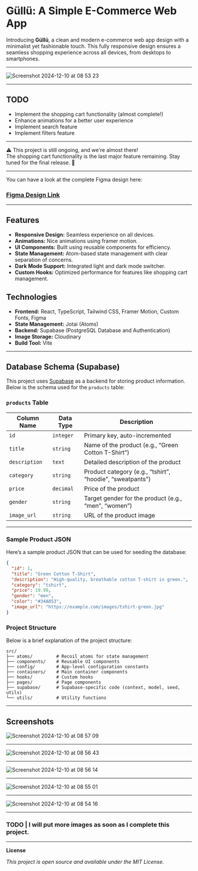 # Güllü: A Simple E-Commerce Web App

Introducing **Güllü**, a clean and modern e-commerce web app design with a minimalist yet fashionable touch. This fully responsive design ensures a seamless shopping experience across all devices, from desktops to smartphones.

---

![Screenshot 2024-12-10 at 08 53 23](https://github.com/user-attachments/assets/9e9f6b84-4216-4220-bac8-a191200e6b4c)

---

## TODO

- Implement the shopping cart functionality (almost complete!)
- Enhance animations for a better user experience
- Implement search feature
- Implement filters feature

---

⚠️ This project is still ongoing, and we're almost there!<br>
The shopping cart functionality is the last major feature remaining.
Stay tuned for the final release. 🚀

---

You can have a look at the complete Figma design here:
### [Figma Design Link](https://www.figma.com/design/ZTXIfVovD9IIbTtLuBylpv/E-Commerce-Gu%CC%88lderen-Fashion-Web-Design?node-id=0-1&t=Uk5SkM16H9eyXz7s-1)

---

## Features

- **Responsive Design:** Seamless experience on all devices.
- **Animations:** Nice animations using framer motion.
- **UI Components:** Built using reusable components for efficiency.
- **State Management:** Atom-based state management with clear separation of concerns.
- **Dark Mode Support:** Integrated light and dark mode switcher.
- **Custom Hooks:** Optimized performance for features like shopping cart management.

## Technologies

- **Frontend:** React, TypeScript, Tailwind CSS, Framer Motion, Custom Fonts, Figma
- **State Management:** Jotai (Atoms)
- **Backend:** Supabase (PostgreSQL Database and Authentication)
- **Image Storage:** Cloudinary
- **Build Tool:** Vite

---

## Database Schema (Supabase)

This project uses [Supabase](https://supabase.io/) as a backend for storing product information.
Below is the schema used for the `products` table:

### `products` Table

| Column Name   | Data Type | Description                                               |
|---------------|-----------|-----------------------------------------------------------|
| `id`          | `integer` | Primary key, auto-incremented                             |
| `title`       | `string`  | Name of the product (e.g., “Green Cotton T-Shirt”)        |
| `description` | `text`    | Detailed description of the product                       |
| `category`    | `string`  | Product category (e.g., “tshirt”, “hoodie”, “sweatpants”) |
| `price`       | `decimal` | Price of the product                                      |
| `gender`      | `string`  | Target gender for the product (e.g., “men”, “women”)      |
| `image_url`   | `string`  | URL of the product image                                  |

---

### Sample Product JSON

Here’s a sample product JSON that can be used for seeding the database:

```json
{
  "id": 1,
  "title": "Green Cotton T-Shirt",
  "description": "High-quality, breathable cotton T-shirt in green.",
  "category": "tshirt",
  "price": 19.99,
  "gender": "men",
  "color": "#34A853",
  "image_url": "https://example.com/images/tshirt-green.jpg"
}
```

### Project Structure

Below is a brief explanation of the project structure:

```
src/
├── atoms/         # Recoil atoms for state management
├── components/    # Reusable UI components
├── config/        # App-level configuration constants
├── containers/    # Main container components
├── hooks/         # Custom hooks
├── pages/         # Page components
├── supabase/      # Supabase-specific code (context, model, seed, utils)
└── utils/         # Utility functions
```

---

## Screenshots

![Screenshot 2024-12-10 at 08 57 09](https://github.com/user-attachments/assets/0551630d-7dbe-4480-b159-bd746c2d6d7d)

---

![Screenshot 2024-12-10 at 08 56 43](https://github.com/user-attachments/assets/5d47d0fc-f040-4b34-aa19-781882ab769a)

---

![Screenshot 2024-12-10 at 08 56 14](https://github.com/user-attachments/assets/1a748478-767a-43f4-bba5-bfce677abf6e)

---

![Screenshot 2024-12-10 at 08 55 01](https://github.com/user-attachments/assets/66584cb9-c505-4e9e-acb7-189d9b927087)

---

![Screenshot 2024-12-10 at 08 54 16](https://github.com/user-attachments/assets/902af54a-e1fd-4a50-8ab4-56a8549e04d5)

---

### TODO | I will put more images as soon as I complete this project.

---

**License**

_This project is open source and available under the MIT License._
